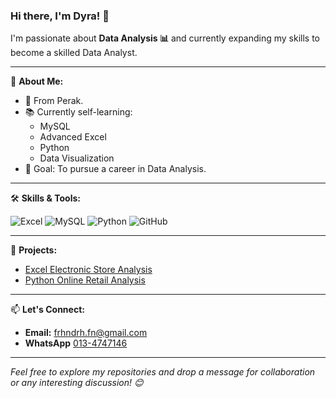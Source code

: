 ### Hi there, I'm Dyra! 👋

I'm passionate about **Data Analysis 📊** and currently expanding my skills to become a skilled Data Analyst.

---

🌟 **About Me:**

- 📍 From Perak.
- 📚 Currently self-learning:
  - MySQL
  - Advanced Excel
  - Python
  - Data Visualization
- 🎯 Goal: To pursue a career in Data Analysis.

---

🛠️ **Skills & Tools:**

![Excel](https://img.shields.io/badge/Excel-%23239120.svg?&style=for-the-badge&logo=MicrosoftExcel&logoColor=white)
![MySQL](https://img.shields.io/badge/MySQL-%234479A1.svg?&style=for-the-badge&logo=MySQL&logoColor=white)
![Python](https://img.shields.io/badge/Python-%233776AB.svg?&style=for-the-badge&logo=Python&logoColor=white)
![GitHub](https://img.shields.io/badge/GitHub-%23181717.svg?&style=for-the-badge&logo=GitHub&logoColor=white)

---

🚀 **Projects:**

- [Excel Electronic Store Analysis](https://github.com/frhndrh-22/Excel-Electronic.Store)
- [Python Online Retail Analysis](https://github.com/frhndrh-22/Python-Online.Retail)


---

📫 **Let's Connect:**

- **Email:** [frhndrh.fn@gmail.com](mailto:frhndrh.fn@gmail.com)
- **WhatsApp** [013-4747146](https://wa.me/0134747146)

---

*Feel free to explore my repositories and drop a message for collaboration or any interesting discussion! 😊*
